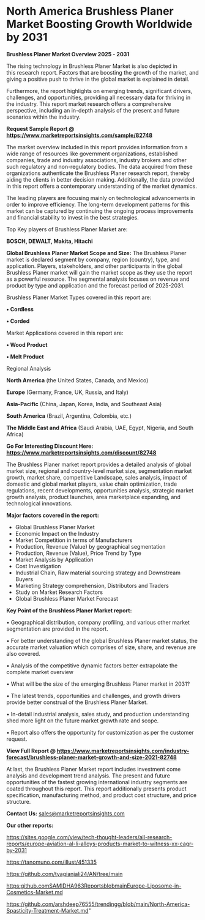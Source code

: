 # North America Brushless Planer Market Boosting Growth Worldwide by 2031

<Strong> Brushless Planer Market Overview 2025 - 2031</strong>

The rising technology in Brushless Planer Market is also depicted in this research report. Factors that are boosting the growth of the market, and giving a positive push to thrive in the global market is explained in detail.

Furthermore, the report highlights on emerging trends, significant drivers, challenges, and opportunities, providing all necessary data for thriving in the industry. This report market research offers a comprehensive perspective, including an in-depth analysis of the present and future scenarios within the industry.

<strong>Request Sample Report @ <a href=https://www.marketreportsinsights.com/sample/82748>https://www.marketreportsinsights.com/sample/82748</a></strong>

The market overview included in this report provides information from a wide range of resources like government organizations, established companies, trade and industry associations, industry brokers and other such regulatory and non-regulatory bodies. The data acquired from these organizations authenticate the Brushless Planer research report, thereby aiding the clients in better decision making. Additionally, the data provided in this report offers a contemporary understanding of the market dynamics.

The leading players are focusing mainly on technological advancements in order to improve efficiency. The long-term development patterns for this market can be captured by continuing the ongoing process improvements and financial stability to invest in the best strategies.

Top Key players of Brushless Planer Market are:

<strong>BOSCH, DEWALT, Makita, Hitachi</strong>

<strong><b>Global Brushless Planer Market Scope and Size:</b></strong>
The Brushless Planer market is declared segment by company, region (country), type, and application. Players, stakeholders, and other participants in the global Brushless Planer market will gain the market scope as they use the report as a powerful resource. The segmental analysis focuses on revenue and product by type and application and the forecast period of 2025-2031.

Brushless Planer Market Types covered in this report are:

<strong>• Cordless

• Corded</strong>

Market Applications covered in this report are:

<strong>• Wood Product

• Melt Product</strong> 

Regional Analysis

<strong>North America</strong> (the United States, Canada, and Mexico)

<strong>Europe</strong> (Germany, France, UK, Russia, and Italy)

<strong>Asia-Pacific</strong> (China, Japan, Korea, India, and Southeast Asia)

<strong>South America</strong> (Brazil, Argentina, Colombia, etc.)

<strong>The Middle East and Africa</strong> (Saudi Arabia, UAE, Egypt, Nigeria, and South Africa)

<strong>Go For Interesting Discount Here: <a href=https://www.marketreportsinsights.com/discount/82748>https://www.marketreportsinsights.com/discount/82748</a></strong>

The Brushless Planer market report provides a detailed analysis of global market size, regional and country-level market size, segmentation market growth, market share, competitive Landscape, sales analysis, impact of domestic and global market players, value chain optimization, trade regulations, recent developments, opportunities analysis, strategic market growth analysis, product launches, area marketplace expanding, and technological innovations.

<strong><b>Major factors covered in the report:</b></strong>
<ul>
  <li>Global Brushless Planer Market </li>
  <li>Economic Impact on the Industry</li>
  <li>Market Competition in terms of Manufacturers</li>
  <li>Production, Revenue (Value) by geographical segmentation</li>
  <li>Production, Revenue (Value), Price Trend by Type</li>
  <li>Market Analysis by Application</li>
  <li>Cost Investigation</li>
  <li>Industrial Chain, Raw material sourcing strategy and Downstream Buyers</li>
  <li>Marketing Strategy comprehension, Distributors and Traders</li>
  <li>Study on Market Research Factors</li>
  <li>Global Brushless Planer Market Forecast</li>
</ul>

<strong><b>Key Point of the Brushless Planer Market report:</b></strong>

• Geographical distribution, company profiling, and various other market segmentation are provided in the report.

• For better understanding of the global Brushless Planer market status, the accurate market valuation which comprises of size, share, and revenue are also covered.

• Analysis of the competitive dynamic factors better extrapolate the complete market overview

• What will be the size of the emerging Brushless Planer market in 2031?

• The latest trends, opportunities and challenges, and growth drivers provide better construal of the Brushless Planer Market.

• In-detail industrial analysis, sales study, and production understanding shed more light on the future market growth rate and scope.

• Report also offers the opportunity for customization as per the customer request.

<strong><b>View Full Report @ <a href=https://www.marketreportsinsights.com/industry-forecast/brushless-planer-market-growth-and-size-2021-82748>https://www.marketreportsinsights.com/industry-forecast/brushless-planer-market-growth-and-size-2021-82748</a></b></strong>


At last, the Brushless Planer Market report includes investment come analysis and development trend analysis. The present and future opportunities of the fastest growing international industry segments are coated throughout this report. This report additionally presents product specification, manufacturing method, and product cost structure, and price structure.

<strong>Contact Us:</strong>
sales@marketreportsinsights.com

<strong>Our other reports:</strong>

<a href=https://sites.google.com/view/tech-thought-leaders/all-research-reports/europe-aviation-al-li-alloys-products-market-to-witness-xx-cagr-by-2031>https://sites.google.com/view/tech-thought-leaders/all-research-reports/europe-aviation-al-li-alloys-products-market-to-witness-xx-cagr-by-2031</a>

<a href=https://tanomuno.com/illust/451335>https://tanomuno.com/illust/451335</a>

<a href=https://github.com/tyagianjali24/AN/tree/main>https://github.com/tyagianjali24/AN/tree/main</a>

<a href=https:github.comSAMIDHA963ReportsblobmainEurope-Liposome-in-Cosmetics-Market.md>https:github.comSAMIDHA963ReportsblobmainEurope-Liposome-in-Cosmetics-Market.md</a>

<a href=https://github.com/arshdeep76555/trendingg/blob/main/North-America-Spasticity-Treatment-Market.md>https://github.com/arshdeep76555/trendingg/blob/main/North-America-Spasticity-Treatment-Market.md</a>"
